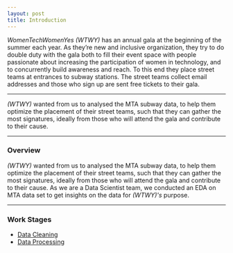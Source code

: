 ```yaml
---
layout: post
title: Introduction
---
```


*WomenTechWomenYes (WTWY)* has an annual gala at the beginning of the summer each year. As they’re new and inclusive organization, they try to do double duty with the gala both to fill their event space with people passionate about increasing the participation of women in technology, and to concurrently build awareness and reach. To this end they place street teams at entrances to subway stations. The street teams collect email addresses and those who sign up are sent free tickets to their gala.

-----
*(WTWY)* wanted from us to analysed the MTA subway data, to help them optimize the placement of their street teams, such that they can gather the most signatures, ideally from those who will attend the gala and contribute to their cause. 

-----

### Overview

*(WTWY)* wanted from us to analysed the MTA subway data, to help them optimize the placement of their street teams, such that they can gather the most signatures, ideally from those who will attend the gala and contribute to their cause. 
As we are a Data Scientist team, we conducted an EDA on MTA data set to get insights on the data for *(WTWY)'s* purpose. 

-----

### Work Stages

* [Data Cleaning](https://lamam13.github.io/2019/09/07/Data-cleaning/) 
* [Data Processing](https://lamam13.github.io/2019/09/07/Data-processing/)




